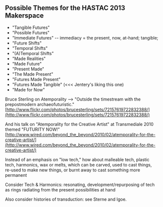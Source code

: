 ## Possible Themes for the HASTAC 2013 Makerspace

* "Tangible Futures"
* "Possible Futures" 
* "Immediate Futures" -- immediacy = the present, now, at-hand; tangible;
* "Future Shifts"
* "Temporal Shifts"
* "(A)Temporal Shifts"
* "Made Realities" 
* "Made Future"
* "Present Made"
* "The Made Present"
* "Futures Made Present"
* "Futures Made Tangible" (<<< Jentery's liking this one) 
* "Made for Now" 

Bruce Sterling on Atemporality --> "Outside the timestream with the prepostmodern archaeofuturistic." [http://www.flickr.com/photos/brucesterling/sets/72157619722832388/](http://www.flickr.com/photos/brucesterling/sets/72157619722832388/)

And his talk on "Atemporality for the Creative Artist" at Transmediale 2010 themed "FUTURITY NOW!" [http://www.wired.com/beyond_the_beyond/2010/02/atemporality-for-the-creative-artist/](http://www.wired.com/beyond_the_beyond/2010/02/atemporality-for-the-creative-artist/)

Instead of an emphasis on "low tech," how about malleable tech, plastic tech, harmonics, wax or melts, which can be carved, used to cast things, re-used to make new things, or burnt away to cast something more permanent

Consider Tech & Harmonics: resonating, development/repurposing of tech as rings radiating from the present possibilities at hand 

Also consider histories of transduction: see Sterne and Igoe.  